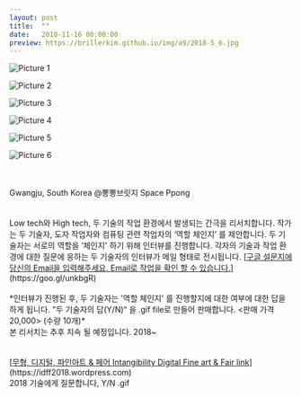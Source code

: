 ```yaml
---
layout: post
title:  ""
date:   2018-11-16 00:00:00
preview: https://brillerkim.github.io/img/a9/2018-5_6.jpg
---
```


![Picture 1](https://brillerkim.github.io/img/a9/2018-5_7.jpg)

![Picture 2](https://brillerkim.github.io/img/a9/2018-5_2.jpg)

![Picture 3](https://brillerkim.github.io/img/a9/2018-5_3.jpg)

![Picture 4](https://brillerkim.github.io/img/a9/2018-5_4.jpg)

![Picture 5](https://brillerkim.github.io/img/a9/2018-5_6.jpg)

![Picture 6](https://brillerkim.github.io/img/a9/2018-5_5.jpg)


<br>
<br>
Gwangju, South Korea @뽕뽕브릿지 Space Ppong<br>
<br>
<br>
Low tech와 High tech, 두 기술의 작업 환경에서 발생되는 간극을 리서치합니다. 작가는 두 기술자, 도자 작업자와 컴퓨팅 관련 작업자의 ‘역할 체인지’ 를 제안합니다. 두 기술자는 서로의 역할을 ‘체인지' 하기 위해 인터뷰를 진행합니다. 각자의 기술과 작업 환경에 대한 질문에 응하는 두 기술자의 인터뷰가 메일 형태로 전시됩니다.
[<U>구글 설문지에 당신의 Email을 입력해주세요. Email로 작업을 확인 할 수 있습니다.</U>](https://goo.gl/unkbgR)<br>
<br>
*인터뷰가 진행된 후, 두 기술자는 '역할 체인지' 를 진행할지에 대한 여부에 대한 답을 하게 됩니다. "두 기술자의 답(Y/N)“ 을 .gif file로 만들어 판매합니다. <판매 가격 20,000> (수량 10개)* <br>
본 리서치는 추후 지속 될 예정입니다. 2018~<br>
<br>
<br>
[<U>무형, 디지털, 파인아트 & 페어 Intangibility Digital Fine art & Fair link</U>](https://idff2018.wordpress.com)  
<br>
2018 기술에게 질문합니다, Y/N .gif<br>
